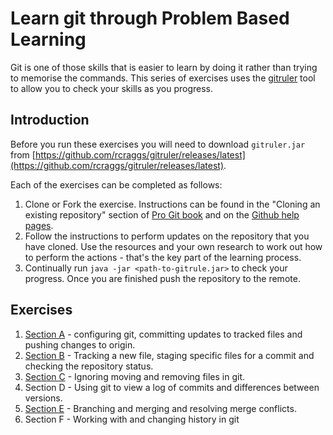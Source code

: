 <!--
Marked Style: Github
-->

# Learn git through Problem Based Learning

Git is one of those skills that is easier to learn by doing it rather than trying to memorise the commands. This series of exercises uses the [gitruler](https://github.com/rcraggs/gitruler) tool to allow you to check your skills as you progress.

## Introduction

Before you run these exercises you will need to download `gitruler.jar` from [https://github.com/rcraggs/gitruler/releases/latest](https://github.com/rcraggs/gitruler/releases/latest).

Each of the exercises can be completed as follows:

1. Clone or Fork the exercise. Instructions can be found in the "Cloning an existing repository" section of [Pro Git book](https://git-scm.com/book/en/v2/Git-Basics-Getting-a-Git-Repository) and on the [Github help pages](https://help.github.com/articles/cloning-a-repository/).
2. Follow the instructions to perform updates on the repository that you have cloned. Use the resources and your own research to work out how to perform the actions - that's the key part of the learning process. 
3. Continually run `java -jar <path-to-gitrule.jar>` to check your progress. Once you are finished push the repository to the remote.

## Exercises

1. [Section A](https://github.com/UOL-CS/gitruler-a-1) - configuring git, committing updates to tracked files and pushing changes to origin.
1. [Section B](https://github.com/UOL-CS/gitruler-b-1) - Tracking a new file, staging specific files for a commit and checking the repository status.
1. [Section C](https://github.com/UOL-CS/gitruler-c-1) - Ignoring moving and removing files in git.
1. Section D - Using git to view a log of commits and differences between versions.
1. [Section E](https://github.com/UOL-CS/gitruler-e-1) - Branching and merging and resolving merge conflicts.
1. Section F - Working with and changing history in git